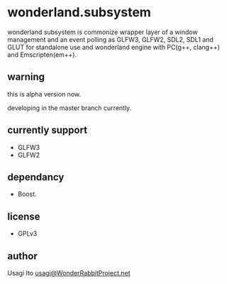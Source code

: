 # wonderland.subsystem

wonderland subsystem is commonize wrapper layer
 of a window management and an event polling
 as GLFW3, GLFW2, SDL2, SDL1 and GLUT
 for standalone use and wonderland engine
 with PC(g++, clang++) and Emscripten(em++).

## warning

this is alpha version now.

developing in the master branch currently.

## currently support

- GLFW3
- GLFW2

## dependancy

- Boost.

## license

- GPLv3

## author

Usagi Ito <usagi@WonderRabbitProject.net>
